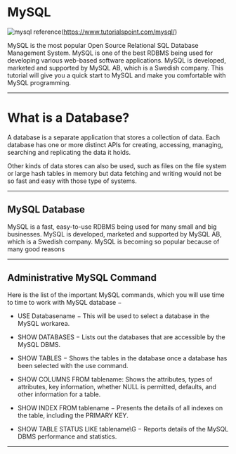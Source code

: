 # MySQL

![mysql](https://dinfratechsource.files.wordpress.com/2018/12/MySQLimage1.jpg?w=944&h=531&zoom=2)
reference(https://www.tutorialspoint.com/mysql/)

MySQL is the most popular Open Source Relational SQL Database Management System. MySQL is one of the best RDBMS being used for developing various web-based software applications. MySQL is developed, marketed and supported by MySQL AB, which is a Swedish company. This tutorial will give you a quick start to MySQL and make you comfortable with MySQL programming.

-----

# What is a Database?
A database is a separate application that stores a collection of data. Each database has one or more distinct APIs for creating, accessing, managing, searching and replicating the data it holds.

Other kinds of data stores can also be used, such as files on the file system or large hash tables in memory but data fetching and writing would not be so fast and easy with those type of systems.

-----

##  MySQL Database

MySQL is a fast, easy-to-use RDBMS being used for many small and big businesses. MySQL is developed, marketed and supported by MySQL AB, which is a Swedish company. MySQL is becoming so popular because of many good reasons

-----

## Administrative MySQL Command

Here is the list of the important MySQL commands, which you will use time to time to work with MySQL database −

* USE Databasename − This will be used to select a database in the MySQL workarea.

* SHOW DATABASES − Lists out the databases that are accessible by the MySQL DBMS.

* SHOW TABLES − Shows the tables in the database once a database has been selected with the use command.

* SHOW COLUMNS FROM tablename: Shows the attributes, types of attributes, key information, whether NULL is permitted, defaults, and other information for a table.

* SHOW INDEX FROM tablename − Presents the details of all indexes on the table, including the PRIMARY KEY.

* SHOW TABLE STATUS LIKE tablename\G − Reports details of the MySQL DBMS performance and statistics.

-----
